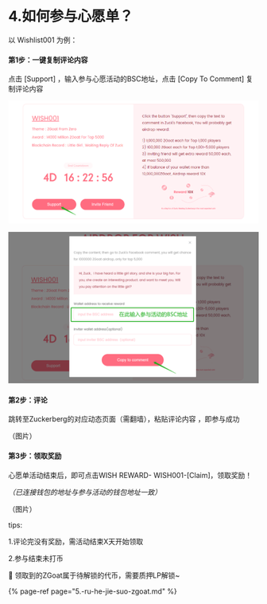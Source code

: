 # 4.如何参与心愿单？

以 Wishlist001 为例：

#### 第1步：一键复制评论内容

点击 \[Support\] ，输入参与心愿活动的BSC地址，点击 \[Copy To Comment\] 复制评论内容

![](../../.gitbook/assets/ru-he-can-yu-xin-yuan-dan-1.png)

![](../../.gitbook/assets/ru-he-can-yu-xin-yuan-dan-2.png)

#### 第2步：评论

跳转至Zuckerberg的对应动态页面（需翻墙），粘贴评论内容 ，即参与成功

（图片）



#### 第3步：领取奖励

心愿单活动结束后，即可点击WISH REWARD- WISH001-\[Claim\]，领取奖励！

_（已连接钱包的地址与参与活动的钱包地址一致）_

（图片）



tips:

1.评论完没有奖励，需活动结束X天开始领取  

2.参与结束未打币



📍  领取到的ZGoat属于待解锁的代币，需要质押LP解锁~

{% page-ref page="5.-ru-he-jie-suo-zgoat.md" %}



